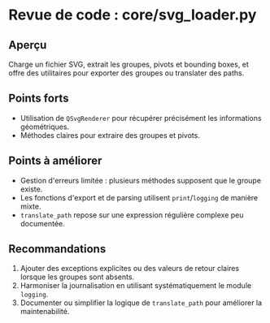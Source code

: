 # Revue de code : core/svg_loader.py

## Aperçu
Charge un fichier SVG, extrait les groupes, pivots et bounding boxes, et offre des utilitaires pour exporter des groupes ou translater des paths.

## Points forts
- Utilisation de `QSvgRenderer` pour récupérer précisément les informations géométriques.
- Méthodes claires pour extraire des groupes et pivots.

## Points à améliorer
- Gestion d'erreurs limitée : plusieurs méthodes supposent que le groupe existe.
- Les fonctions d'export et de parsing utilisent `print`/`logging` de manière mixte.
- `translate_path` repose sur une expression régulière complexe peu documentée.

## Recommandations
1. Ajouter des exceptions explicites ou des valeurs de retour claires lorsque les groupes sont absents.
2. Harmoniser la journalisation en utilisant systématiquement le module `logging`.
3. Documenter ou simplifier la logique de `translate_path` pour améliorer la maintenabilité.
